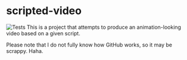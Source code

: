 # scripted-video
![Tests](https://github.com/TNTMaster370/scripted-video/actions/workflows/tests.yml/badge.svg)
This is a project that attempts to produce an animation-looking video based on a given script.

Please note that I do not fully know how GitHub works, so it may be scrappy. Haha.
